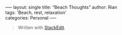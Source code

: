 –––
layout: single
title: “Beach Thoughts”
author: Rian  
tags:  'Beach, rest, relaxation'  
categories: Personal
–––


> Written with [StackEdit](https://stackedit.io/).
<!--stackedit_data:
eyJwcm9wZXJ0aWVzIjoidGl0bGU6IEJlYWNoIFRob3VnaHRzXG
5hdXRob3I6IFJpYW5cbnRhZ3M6ICdCZWFjaCwgcmVzdCwgcmVs
YXhhdGlvbidcbmNhdGVnb3JpZXM6IFBlcnNvbmFsXG5leHRlbn
Npb25zOlxuICBwcmVzZXQ6IHplcm9cbiIsImhpc3RvcnkiOlst
Mzk3NTgxMjE0LDIwMzg5Mjg2NTksMTI2NzAxMTU3MV19
-->